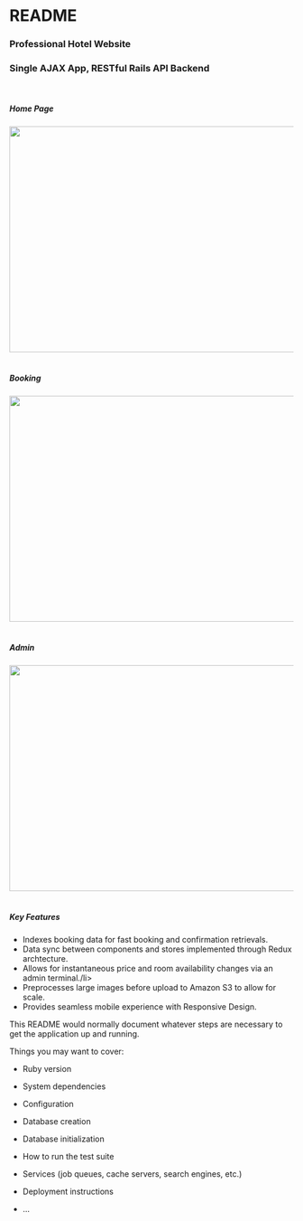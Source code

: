 # README

<h3>Professional Hotel Website</h3>
<h3>Single AJAX App, RESTful Rails API Backend</h3>
<br>
<h5>Home Page</h5>
<img src="img/portfolio/mango_home.png" height="400px" width="750px">
<br>
<br>
<h5>Booking</h5>
<img src="img/portfolio/mango_booking.png" height="400px" width="750px">
<br>
<br>
<h5>Admin</h5>
<img src="img/portfolio/mango_admin.png" height="400px" width="750px">
<br>
<br>
<h5>Key Features</h5>
<ul>
  <li>Indexes booking data for fast booking and confirmation retrievals.</li>
  <li>Data sync between components and stores implemented through Redux archtecture.</li>
  <li>Allows for instantaneous price and room availability changes via an admin terminal./li>
  <li>Preprocesses large images before upload to Amazon S3 to allow for scale.</li>
  <li>Provides seamless mobile experience with Responsive Design.</li>
</ul>


This README would normally document whatever steps are necessary to get the
application up and running.

Things you may want to cover:

* Ruby version

* System dependencies

* Configuration

* Database creation

* Database initialization

* How to run the test suite

* Services (job queues, cache servers, search engines, etc.)

* Deployment instructions

* ...
